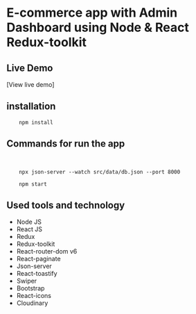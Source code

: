 # E-commerce app with Admin Dashboard using Node & React Redux-toolkit 

## Live Demo                                                                                                         
   
[View live demo]     
                                                                                                                                                                 
## installation      
           
 
```                                                             
    npm install
```                                                                        

## Commands for run the app
                                   
                                                                                                                                                        
                                
```                                                                                                                                  
                                                                                                                                  
                                               
    npx json-server --watch src/data/db.json --port 8000
```   
```                                      
    npm start 
```                             
                                                                                                                                                                                                    
                                                                                                                                                                 
## Used tools and technology

- Node JS
- React JS
- Redux
- Redux-toolkit
- React-router-dom v6
- React-paginate
- Json-server
- React-toastify
- Swiper
- Bootstrap
- React-icons
- Cloudinary
                                                                                                                                  
                                                                                                                                  
                                                                                                                                  
                                                                                                                                  
                                                                                                                                  
                                                                                                                                  
                                                                                                                                  
                                                                                                                                  
                                                                                                                                  
                                                                                                                                  
                                                                                                                                  
                                                                                                                                  
                                                                                                                                  
                                                                                                                                  
                                                                                                                                  
                                                                                                                                  
                                                                                                                                  
                                                                                                                                  
                                                                                                                                  
                                                                                                                                  
                                                                                                                                  
                                                                                                                                  
                                                                                                                                  
                                                                                                                                  
                                                                                                                                  
                                                                                                                                  
                                                                                                                                  
                                                                                                                                  
                                                                                                                                  
                                                                                                                                  
                                                                                                                                  
                                                                                                                                  
                                                                                                                                  
                                                                                                                                  
                                                                                                                                  
                                                                                                                                  
                                                                                                                                  
                                                                                                                                  
                                                                                                                                  
                                                                                                                                  
                                                                                                                                  
                                                                                                                                  
                                                                                                                                  

